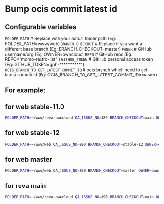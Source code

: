 # Bump ocis commit latest id
## Configurable variables

`FOLDER_PATH`  # Replace with your actual folder path (Eg: FOLDER_PATH=www/web)
`BRANCH_CHECKOUT` # Replace if you want a different base branch (Eg: BRANCH_CHECKOUT=master)
`OWNER` # GitHub username/org (Eg: OWNER=owncloud)
`REPO` # GitHub repo (Eg: REPO="momo-restro-list" )
`GITHUB_TOKEN` # GitHub personal access token (Eg: GITHUB_TOKEN=gph-***********)
`OCIS_BRANCH_TO_GET_LATEST_COMMIT_ID` # ocis branch which need to get latest commit id (Eg: OCIS_BRANCH_TO_GET_LATEST_COMMIT_ID=master)

## For example;

## for web stable-11.0

```bash
FOLDER_PATH=~/www/reva-owncloud QA_ISSUE_NO=889 BRANCH_CHECKOUT=main OWNER=owncloud REPO=reva OCIS_BRANCH_TO_GET_LATEST_COMMIT_ID=master bash ./bump_ocis_latest_commit_id.sh
```

## for web stable-12
```bash
FOLDER_PATH=~/www/web QA_ISSUE_NO=890 BRANCH_CHECKOUT=stable-12 OWNER=owncloud REPO=web OCIS_BRANCH_TO_GET_LATEST_COMMIT_ID=stable-7.2 bash ./bump_ocis_latest_commit_id.sh
```

## for web master
```bash
FOLDER_PATH=~/www/web QA_ISSUE_NO=890 BRANCH_CHECKOUT=master OWNER=owncloud REPO=web OCIS_BRANCH_TO_GET_LATEST_COMMIT_ID=master bash ./bump_ocis_latest_commit_id.sh
```

## for reva main
```bash
FOLDER_PATH=~/www/reva-owncloud QA_ISSUE_NO=890 BRANCH_CHECKOUT=main OWNER=owncloud REPO=reva OCIS_BRANCH_TO_GET_LATEST_COMMIT_ID=master bash ./bump_ocis_latest_commit_id.sh
```